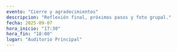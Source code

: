 ```yaml
---
evento: "Cierre y agradecimientos"
descripcion: "Reflexión final, próximos pasos y foto grupal."
fecha: 2025-09-07
hora_inicio: "17:30"
hora_fin: "18:00"
lugar: "Auditorio Principal"
---
```

